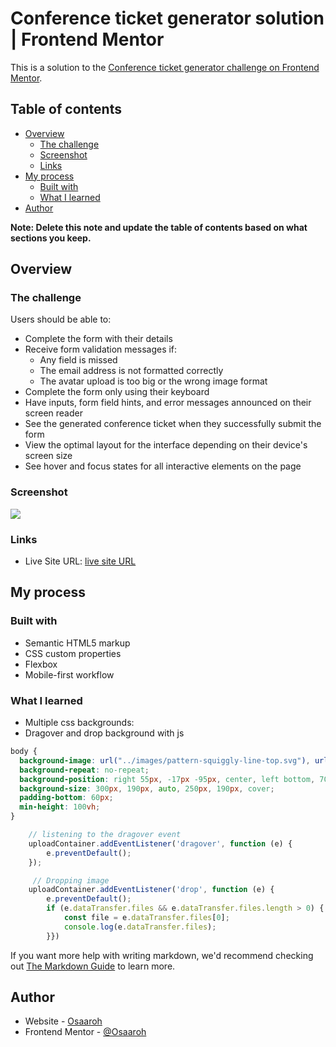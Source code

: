 # Conference ticket generator solution | Frontend Mentor

This is a solution to the [Conference ticket generator challenge on Frontend Mentor](https://www.frontendmentor.io/challenges/conference-ticket-generator-oq5gFIU12w). 

## Table of contents

- [Overview](#overview)
  - [The challenge](#the-challenge)
  - [Screenshot](#screenshot)
  - [Links](#links)
- [My process](#my-process)
  - [Built with](#built-with)
  - [What I learned](#what-i-learned)
- [Author](#author)

**Note: Delete this note and update the table of contents based on what sections you keep.**

## Overview

### The challenge

Users should be able to:

- Complete the form with their details
- Receive form validation messages if:
  - Any field is missed
  - The email address is not formatted correctly
  - The avatar upload is too big or the wrong image format
- Complete the form only using their keyboard
- Have inputs, form field hints, and error messages announced on their screen reader
- See the generated conference ticket when they successfully submit the form
- View the optimal layout for the interface depending on their device's screen size
- See hover and focus states for all interactive elements on the page

### Screenshot

![](./screenshot.jpg)

### Links

- Live Site URL: [live site URL](https://ticket-generator-o.netlify.app/)


## My process

### Built with

- Semantic HTML5 markup
- CSS custom properties
- Flexbox
- Mobile-first workflow

### What I learned

- Multiple css backgrounds:
- Dragover and drop background with js

```css
body {
  background-image: url("../images/pattern-squiggly-line-top.svg"), url("../images/pattern-circle.svg"), url("../images/pattern-lines.svg"), url("../images/pattern-squiggly-line-bottom-desktop.svg"), url("../images/pattern-circle.svg"), url("../images/background-mobile.png");
  background-repeat: no-repeat;
  background-position: right 55px, -17px -95px, center, left bottom, 70% 54%, right bottom;
  background-size: 300px, 190px, auto, 250px, 190px, cover;
  padding-bottom: 60px;
  min-height: 100vh;
}
```
```js
    // listening to the dragover event
    uploadContainer.addEventListener('dragover', function (e) {
        e.preventDefault();
    });

     // Dropping image
    uploadContainer.addEventListener('drop', function (e) {
        e.preventDefault();
        if (e.dataTransfer.files && e.dataTransfer.files.length > 0) {
            const file = e.dataTransfer.files[0];
            console.log(e.dataTransfer.files);
        }})
```

If you want more help with writing markdown, we'd recommend checking out [The Markdown Guide](https://www.markdownguide.org/) to learn more.

## Author

- Website - [Osaaroh](https://osaaroh.vercel.app/)
- Frontend Mentor - [@Osaaroh](https://www.frontendmentor.io/profile/osaaroh)
